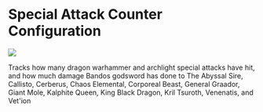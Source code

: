 # Special Attack Counter Configuration

![](https://user-images.githubusercontent.com/13276766/38902003-cbbeceae-429e-11e8-9181-10a3e2753caf.png)

Tracks how many dragon warhammer and archlight special attacks have hit, and how much damage Bandos godsword has done to The Abyssal Sire, Callisto, Cerberus, Chaos Elemental, Corporeal Beast, General Graador, Giant Mole, Kalphite Queen, King Black Dragon, Kril Tsuroth, Venenatis, and Vet'ion